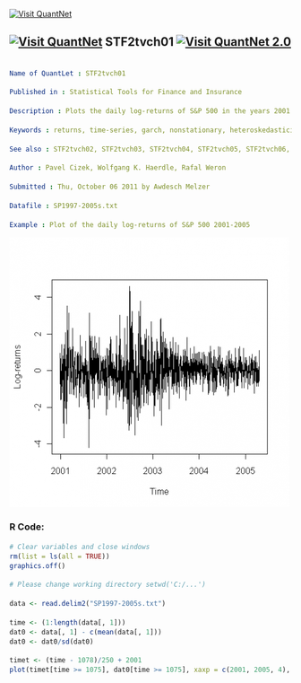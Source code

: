 
[<img src="https://github.com/QuantLet/Styleguide-and-FAQ/blob/master/pictures/banner.png" width="880" alt="Visit QuantNet">](http://quantlet.de/index.php?p=info)

## [<img src="https://github.com/QuantLet/Styleguide-and-Validation-procedure/blob/master/pictures/qloqo.png" alt="Visit QuantNet">](http://quantlet.de/) **STF2tvch01** [<img src="https://github.com/QuantLet/Styleguide-and-Validation-procedure/blob/master/pictures/QN2.png" width="60" alt="Visit QuantNet 2.0">](http://quantlet.de/d3/ia)

```yaml

Name of QuantLet : STF2tvch01

Published in : Statistical Tools for Finance and Insurance

Description : Plots the daily log-returns of S&P 500 in the years 2001 to 2005.

Keywords : returns, time-series, garch, nonstationary, heteroskedasticity

See also : STF2tvch02, STF2tvch03, STF2tvch04, STF2tvch05, STF2tvch06, STF2tvch07

Author : Pavel Cizek, Wolfgang K. Haerdle, Rafal Weron

Submitted : Thu, October 06 2011 by Awdesch Melzer

Datafile : SP1997-2005s.txt

Example : Plot of the daily log-returns of S&P 500 2001-2005

```

![Picture1](plot.png)


### R Code:
```r
# Clear variables and close windows
rm(list = ls(all = TRUE))
graphics.off()

# Please change working directory setwd('C:/...')

data <- read.delim2("SP1997-2005s.txt")

time <- (1:length(data[, 1]))
dat0 <- data[, 1] - c(mean(data[, 1]))
dat0 <- dat0/sd(dat0)

timet <- (time - 1078)/250 + 2001
plot(timet[time >= 1075], dat0[time >= 1075], xaxp = c(2001, 2005, 4), xlab = "Time", ylab = "Log-returns", type = "l") 

```
